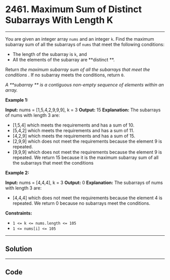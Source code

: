 # 2461. Maximum Sum of Distinct Subarrays With Length K

---

You are given an integer array `nums` and an integer `k`. Find the maximum subarray sum of all the subarrays of `nums` that meet the following conditions:

  * The length of the subarray is `k`, and
  * All the elements of the subarray are **distinct **.



Return _the maximum subarray sum of all the subarrays that meet the conditions_ _._ If no subarray meets the conditions, return `0`.

_A **subarray ** is a contiguous non-empty sequence of elements within an array._

 

**Example 1:**


**Input:** nums = [1,5,4,2,9,9,9], k = 3
**Output:** 15
**Explanation:** The subarrays of nums with length 3 are:
- [1,5,4] which meets the requirements and has a sum of 10.
- [5,4,2] which meets the requirements and has a sum of 11.
- [4,2,9] which meets the requirements and has a sum of 15.
- [2,9,9] which does not meet the requirements because the element 9 is repeated.
- [9,9,9] which does not meet the requirements because the element 9 is repeated.
We return 15 because it is the maximum subarray sum of all the subarrays that meet the conditions


**Example 2:**


**Input:** nums = [4,4,4], k = 3
**Output:** 0
**Explanation:** The subarrays of nums with length 3 are:
- [4,4,4] which does not meet the requirements because the element 4 is repeated.
We return 0 because no subarrays meet the conditions.


 

**Constraints:**

  * `1 <= k <= nums.length <= 105`
  * `1 <= nums[i] <= 105`

---

## Solution



---

## Code
```python


```
